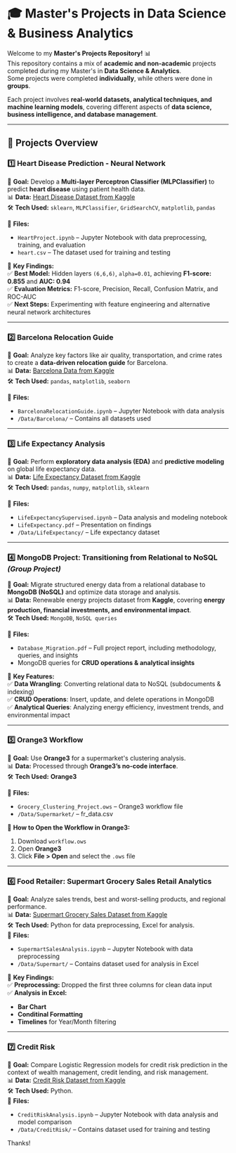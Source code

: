 # 🎓 Master's Projects in Data Science & Business Analytics

Welcome to my **Master's Projects Repository!** 📊  
This repository contains a mix of **academic and non-academic** projects completed during my Master's in **Data Science & Analytics**.  
Some projects were completed **individually**, while others were done in **groups**.  

Each project involves **real-world datasets, analytical techniques, and machine learning models**, covering different aspects of **data science, business intelligence, and database management**.  

---

## 📂 Projects Overview

### **1️⃣ Heart Disease Prediction - Neural Network**
📍 **Goal:** Develop a **Multi-layer Perceptron Classifier (MLPClassifier)** to predict **heart disease** using patient health data.  
📊 **Data:** [Heart Disease Dataset from Kaggle](https://www.kaggle.com/datasets/johnsmith88/heart-disease-dataset?select=heart.csv)  
🛠️ **Tech Used:** `sklearn`, `MLPClassifier`, `GridSearchCV`, `matplotlib`, `pandas`  

📁 **Files:**  
- `HeartProject.ipynb` – Jupyter Notebook with data preprocessing, training, and evaluation  
- `heart.csv` – The dataset used for training and testing  

🔎 **Key Findings:**  
✅ **Best Model:** Hidden layers `(6,6,6)`, `alpha=0.01`, achieving **F1-score: 0.855** and **AUC: 0.94**  
✅ **Evaluation Metrics:** F1-score, Precision, Recall, Confusion Matrix, and ROC-AUC  
✅ **Next Steps:** Experimenting with feature engineering and alternative neural network architectures  

---

### **2️⃣ Barcelona Relocation Guide**
📍 **Goal:** Analyze key factors like air quality, transportation, and crime rates to create a **data-driven relocation guide** for Barcelona.  
📊 **Data:** [Barcelona Data from Kaggle](https://www.kaggle.com/datasets/xvivancos/barcelona-data-sets)  
🛠️ **Tech Used:** `pandas`, `matplotlib`, `seaborn`  

📁 **Files:**  
- `BarcelonaRelocationGuide.ipynb` – Jupyter Notebook with data analysis  
- `/Data/Barcelona/` – Contains all datasets used  

---

### **3️⃣ Life Expectancy Analysis**
📍 **Goal:** Perform **exploratory data analysis (EDA)** and **predictive modeling** on global life expectancy data.  
📊 **Data:** [Life Expectancy Dataset from Kaggle](https://www.kaggle.com/datasets/kumarajarshi/life-expectancy-who)  
🛠️ **Tech Used:** `pandas`, `numpy`, `matplotlib`, `sklearn`  

📁 **Files:**  
- `LifeExpectancySupervised.ipynb` – Data analysis and modeling notebook  
- `LifeExpectancy.pdf` – Presentation on findings  
- `/Data/LifeExpectancy/` – Life expectancy dataset  

---

### **4️⃣ MongoDB Project: Transitioning from Relational to NoSQL** *(Group Project)*
📍 **Goal:** Migrate structured energy data from a relational database to **MongoDB (NoSQL)** and optimize data storage and analysis.  
📊 **Data:** Renewable energy projects dataset from **Kaggle**, covering **energy production, financial investments, and environmental impact**.  
🛠️ **Tech Used:** `MongoDB`, `NoSQL queries`  

📁 **Files:**  
- `Database_Migration.pdf` – Full project report, including methodology, queries, and insights  
- MongoDB queries for **CRUD operations & analytical insights**  

🔎 **Key Features:**  
✅ **Data Wrangling**: Converting relational data to NoSQL (subdocuments & indexing)  
✅ **CRUD Operations**: Insert, update, and delete operations in MongoDB  
✅ **Analytical Queries**: Analyzing energy efficiency, investment trends, and environmental impact  

---

### **5️⃣ Orange3 Workflow**
📍 **Goal:** Use **Orange3** for a supermarket's clustering analysis.  
📊 **Data:** Processed through **Orange3’s no-code interface**.  
🛠️ **Tech Used:** **Orange3**  

📁 **Files:**  
- `Grocery_Clustering_Project.ows` – Orange3 workflow file  
- `/Data/Supermarket/` – fr_data.csv  

📝 **How to Open the Workflow in Orange3:**  
1. Download `workflow.ows`  
2. Open **Orange3**  
3. Click **File > Open** and select the `.ows` file  

---

### **6️⃣ Food Retailer: Supermart Grocery Sales Retail Analytics**
📍 **Goal:** Analyze sales trends, best and worst-selling products, and regional performance.  
📊 **Data:** [Supermart Grocery Sales Dataset from Kaggle](https://www.kaggle.com/datasets/mohamedharris/supermart-grocery-sales-retail-analytics-dataset)  
🛠️ **Tech Used:** Python for data preprocessing, Excel for analysis.  
📁 **Files:**  
- `SupermartSalesAnalysis.ipynb` – Jupyter Notebook with data preprocessing  
- `/Data/Supermart/` – Contains dataset used for analysis in Excel  

🔎 **Key Findings:**  
✅ **Preprocessing:** Dropped the first three columns for clean data input  
✅ **Analysis in Excel:**  
  - **Bar Chart** 
  - **Conditinal Formatting** 
  - **Timelines** for Year/Month filtering  

---

### **7️⃣ Credit Risk**
📍 **Goal:** Compare Logistic Regression models for credit risk prediction in the context of wealth management, credit lending, and risk management.  
📊 **Data:** [Credit Risk Dataset from Kaggle](https://www.kaggle.com/datasets/laotse/credit-risk-dataset)  
🛠️ **Tech Used:** Python.  
📁 **Files:**  
- `CreditRiskAnalysis.ipynb` – Jupyter Notebook with data analysis and model comparison  
- `/Data/CreditRisk/` – Contains dataset used for training and testing  


Thanks!
